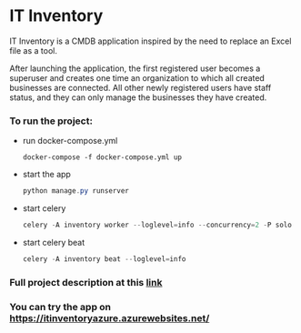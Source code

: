 # IT Inventory
IT Inventory is a CMDB application inspired by the need to replace an Excel file as a tool.


After launching the application, the first registered user becomes a superuser and creates one time an organization to which all created businesses are connected. All other newly registered users have staff status, and they can only manage the businesses they have created.

### To run the project:

- run docker-compose.yml
    ```powershel
    docker-compose -f docker-compose.yml up
    ```
- start the app
  ```powershell
  python manage.py runserver
  ```
- start celery
    ```powershell
    celery -A inventory worker --loglevel=info --concurrency=2 -P solo
    ```
- start celery beat
    ```powershell
    celery -A inventory beat --loglevel=info
    ```

### Full project description at this [link](./description/description.md)

### You can try the app on https://itinventoryazure.azurewebsites.net/
